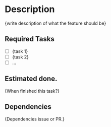 # Description
{write description of what the feature should be}

## Required Tasks
- [ ] {task 1}
- [ ] {task 2}
- [ ] ...

## Estimated done.
{When finished this task?}

## Dependencies
{Dependencies issue or PR.}

